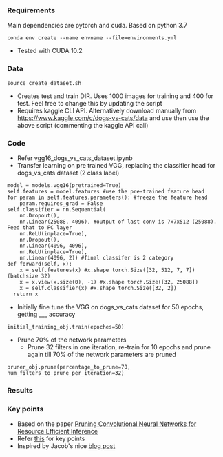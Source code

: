 ### Requirements
Main dependencies are pytorch and cuda. Based on python 3.7

```conda env create --name envname --file=environments.yml```
* Tested with CUDA 10.2

### Data

```source create_dataset.sh```

* Creates test and train DIR. Uses 1000 images for training and 400 for test. Feel free to change this by updating the script
* Requires kaggle CLI API. Alternatively download manually from https://www.kaggle.com/c/dogs-vs-cats/data and use then use the above script (commenting the kaggle API call)

### Code
* Refer vgg16_dogs_vs_cats_dataset.ipynb
* Transfer learning on pre trained VGG, replacing the classifier head for dogs_vs_cats dataset (2 class label)
```
model = models.vgg16(pretrained=True)
self.features = model.features #use the pre-trained feature head
for param in self.features.parameters(): #freeze the feature head
    param.requires_grad = False
self.classifier = nn.Sequential(
    nn.Dropout(),
    nn.Linear(25088, 4096), #output of last conv is 7x7x512 (25088). Feed that to FC layer
    nn.ReLU(inplace=True),
    nn.Dropout(),
    nn.Linear(4096, 4096),
    nn.ReLU(inplace=True),
    nn.Linear(4096, 2)) #final classifer is 2 category
def forward(self, x):
    x = self.features(x) #x.shape torch.Size([32, 512, 7, 7]) (batchsize 32)
    x = x.view(x.size(0), -1) #x.shape torch.Size([32, 25088])
    x = self.classifier(x) #x.shape torch.Size([32, 2])
  return x
```
* Initially fine tune the VGG on dogs_vs_cats dataset for 50 epochs, getting ___ accuracy
```
initial_training_obj.train(epoches=50)
```
* Prune 70% of the network parameters
  * Prune 32 filters in one iteration, re-train for 10 epochs and prune again till 70% of the network parameters are pruned
```
pruner_obj.prune(percentage_to_prune=70, num_filters_to_prune_per_iteration=32)
```


### Results

### Key points
*  Based on the paper [Pruning Convolutional Neural Networks for Resource Efficient Inference
](https://arxiv.org/abs/1611.06440)
* Refer [this](https://github.com/rohinarora/Deep-Learning-Papers/blob/master/main/pcnnfrefi.md) for key points
* Inspired by Jacob's nice [blog post](https://jacobgil.github.io/deeplearning/pruning-deep-learning)
